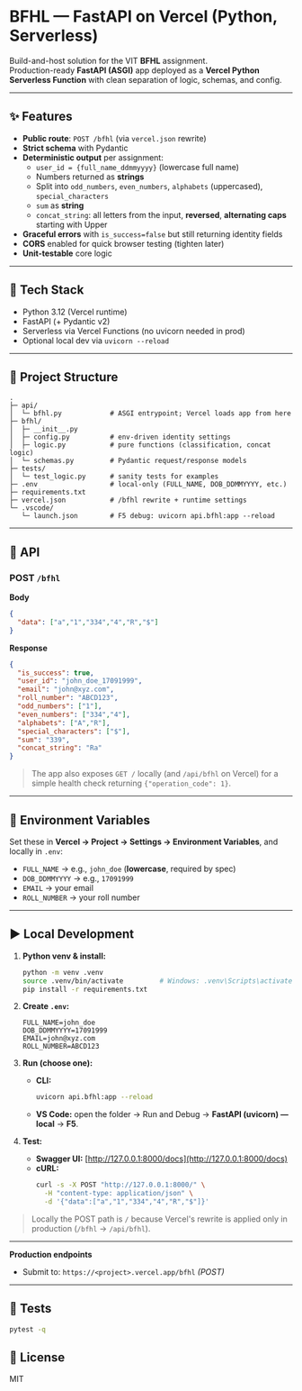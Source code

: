 # BFHL — FastAPI on Vercel (Python, Serverless)

Build-and-host solution for the VIT **BFHL** assignment.  
Production-ready **FastAPI (ASGI)** app deployed as a **Vercel Python Serverless Function** with clean separation of logic, schemas, and config.

---

## ✨ Features
- **Public route**: `POST /bfhl` (via `vercel.json` rewrite)
- **Strict schema** with Pydantic
- **Deterministic output** per assignment:
  - `user_id = {full_name_ddmmyyyy}` (lowercase full name)
  - Numbers returned as **strings**
  - Split into `odd_numbers`, `even_numbers`, `alphabets` (uppercased), `special_characters`
  - `sum` as **string**
  - `concat_string`: all letters from the input, **reversed**, **alternating caps** starting with Upper
- **Graceful errors** with `is_success=false` but still returning identity fields
- **CORS** enabled for quick browser testing (tighten later)
- **Unit-testable** core logic

---

## 🧱 Tech Stack
- Python 3.12 (Vercel runtime)
- FastAPI (+ Pydantic v2)
- Serverless via Vercel Functions (no uvicorn needed in prod)
- Optional local dev via `uvicorn --reload`

---

## 📁 Project Structure
```
.
├─ api/
│  └─ bfhl.py            # ASGI entrypoint; Vercel loads app from here
├─ bfhl/
│  ├─ __init__.py
│  ├─ config.py          # env-driven identity settings
│  ├─ logic.py           # pure functions (classification, concat logic)
│  └─ schemas.py         # Pydantic request/response models
├─ tests/
│  └─ test_logic.py      # sanity tests for examples
├─ .env                  # local-only (FULL_NAME, DOB_DDMMYYYY, etc.)
├─ requirements.txt
├─ vercel.json           # /bfhl rewrite + runtime settings
└─ .vscode/
   └─ launch.json        # F5 debug: uvicorn api.bfhl:app --reload
```

---

## 🔌 API

### POST `/bfhl`
**Body**
```json
{
  "data": ["a","1","334","4","R","$"]
}
```

**Response**
```json
{
  "is_success": true,
  "user_id": "john_doe_17091999",
  "email": "john@xyz.com",
  "roll_number": "ABCD123",
  "odd_numbers": ["1"],
  "even_numbers": ["334","4"],
  "alphabets": ["A","R"],
  "special_characters": ["$"],
  "sum": "339",
  "concat_string": "Ra"
}
```

> The app also exposes `GET /` locally (and `/api/bfhl` on Vercel) for a simple health check returning `{"operation_code": 1}`.

---

## 🔐 Environment Variables

Set these in **Vercel → Project → Settings → Environment Variables**, and locally in `.env`:

- `FULL_NAME` → e.g., `john_doe` (**lowercase**, required by spec)
- `DOB_DDMMYYYY` → e.g., `17091999`
- `EMAIL` → your email
- `ROLL_NUMBER` → your roll number

---

## ▶️ Local Development

1. **Python venv & install:**

   ```bash
   python -m venv .venv
   source .venv/bin/activate         # Windows: .venv\Scripts\activate
   pip install -r requirements.txt
   ```

2. **Create `.env`:**

   ```env
   FULL_NAME=john_doe
   DOB_DDMMYYYY=17091999
   EMAIL=john@xyz.com
   ROLL_NUMBER=ABCD123
   ```

3. **Run (choose one):**

   - **CLI:**
     ```bash
     uvicorn api.bfhl:app --reload
     ```
   
   - **VS Code:** open the folder → Run and Debug → **FastAPI (uvicorn) — local** → **F5**.

4. **Test:**

   - **Swagger UI:** [http://127.0.0.1:8000/docs](http://127.0.0.1:8000/docs)
   - **cURL:**
     ```bash
     curl -s -X POST "http://127.0.0.1:8000/" \
       -H "content-type: application/json" \
       -d '{"data":["a","1","334","4","R","$"]}'
     ```

> Locally the POST path is `/` because Vercel's rewrite is applied only in production (`/bfhl` → `/api/bfhl`).

---

**Production endpoints**
- Submit to: `https://<project>.vercel.app/bfhl` *(POST)*

---

## 🧪 Tests

```bash
pytest -q
```

## 📜 License

MIT 
